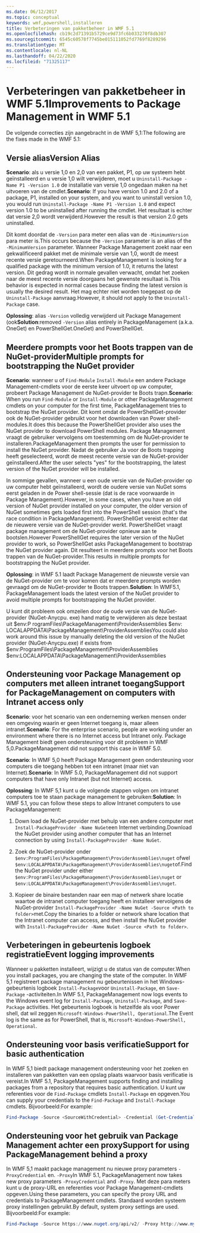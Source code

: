 ```yaml
---
ms.date: 06/12/2017
ms.topic: conceptual
keywords: wmf,powershell,installeren
title: Verbeteringen van pakketbeheer in WMF 5.1
ms.openlocfilehash: cb19c2d71391b5729ce9d73fc6b033270f8db307
ms.sourcegitcommit: 6545c60578f7745be015111052fd7769f8289296
ms.translationtype: MT
ms.contentlocale: nl-NL
ms.lasthandoff: 04/22/2020
ms.locfileid: "71325117"
---
```

# <a name="improvements-to-package-management-in-wmf-51"></a><span data-ttu-id="b2129-103">Verbeteringen van pakketbeheer in WMF 5.1</span><span class="sxs-lookup"><span data-stu-id="b2129-103">Improvements to Package Management in WMF 5.1</span></span>

<span data-ttu-id="b2129-104">De volgende correcties zijn aangebracht in de WMF 5,1:</span><span class="sxs-lookup"><span data-stu-id="b2129-104">The following are the fixes made in the WMF 5.1:</span></span>

## <a name="version-alias"></a><span data-ttu-id="b2129-105">Versie alias</span><span class="sxs-lookup"><span data-stu-id="b2129-105">Version Alias</span></span>

<span data-ttu-id="b2129-106">**Scenario**: als u versie 1,0 en 2,0 van een pakket, P1, op uw systeem hebt geïnstalleerd en u versie 1,0 wilt verwijderen, moet u `Uninstall-Package -Name P1 -Version 1.0` de installatie van versie 1,0 ongedaan maken na het uitvoeren van de cmdlet.</span><span class="sxs-lookup"><span data-stu-id="b2129-106">**Scenario**: If you have version 1.0 and 2.0 of a package, P1, installed on your system, and you want to uninstall version 1.0, you would run `Uninstall-Package -Name P1 -Version 1.0` and expect version 1.0 to be uninstalled after running the cmdlet.</span></span> <span data-ttu-id="b2129-107">Het resultaat is echter dat versie 2,0 wordt verwijderd.</span><span class="sxs-lookup"><span data-stu-id="b2129-107">However the result is that version 2.0 gets uninstalled.</span></span>

<span data-ttu-id="b2129-108">Dit komt doordat de `-Version` para meter een alias van de `-MinimumVersion` para meter is.</span><span class="sxs-lookup"><span data-stu-id="b2129-108">This occurs because the `-Version` parameter is an alias of the `-MinimumVersion` parameter.</span></span> <span data-ttu-id="b2129-109">Wanneer Package Management zoekt naar een gekwalificeerd pakket met de minimale versie van 1,0, wordt de meest recente versie geretourneerd.</span><span class="sxs-lookup"><span data-stu-id="b2129-109">When PackageManagement is looking for a qualified package with the minimum version of 1.0, it returns the latest version.</span></span> <span data-ttu-id="b2129-110">Dit gedrag wordt in normale gevallen verwacht, omdat het zoeken naar de meest recente versie doorgaans het gewenste resultaat is.</span><span class="sxs-lookup"><span data-stu-id="b2129-110">This behavior is expected in normal cases because finding the latest version is usually the desired result.</span></span> <span data-ttu-id="b2129-111">Het mag echter niet worden toegepast op de `Uninstall-Package` aanvraag.</span><span class="sxs-lookup"><span data-stu-id="b2129-111">However, it should not apply to the `Uninstall-Package` case.</span></span>

<span data-ttu-id="b2129-112">**Oplossing**: alias `-Version` volledig verwijderd uit Package Management (ook</span><span class="sxs-lookup"><span data-stu-id="b2129-112">**Solution**:removed `-Version` alias entirely in PackageManagement (a.k.a.</span></span> <span data-ttu-id="b2129-113">OneGet) en PowerShellGet.</span><span class="sxs-lookup"><span data-stu-id="b2129-113">OneGet) and PowerShellGet.</span></span>

## <a name="multiple-prompts-for-bootstrapping-the-nuget-provider"></a><span data-ttu-id="b2129-114">Meerdere prompts voor het Boots trappen van de NuGet-provider</span><span class="sxs-lookup"><span data-stu-id="b2129-114">Multiple prompts for bootstrapping the NuGet provider</span></span>

<span data-ttu-id="b2129-115">**Scenario**: wanneer u of `Find-Module` `Install-Module` een andere Package Management-cmdlets voor de eerste keer uitvoert op uw computer, probeert Package Management de NuGet-provider te Boots trapn.</span><span class="sxs-lookup"><span data-stu-id="b2129-115">**Scenario**: When you run `Find-Module` or `Install-Module` or other PackageManagement cmdlets on your computer for the first time, PackageManagement tries to bootstrap the NuGet provider.</span></span> <span data-ttu-id="b2129-116">Dit komt omdat de PowerShellGet-provider ook de NuGet-provider gebruikt voor het downloaden van Power shell-modules.</span><span class="sxs-lookup"><span data-stu-id="b2129-116">It does this because the PowerShellGet provider also uses the NuGet provider to download PowerShell modules.</span></span>
<span data-ttu-id="b2129-117">Package Management vraagt de gebruiker vervolgens om toestemming om de NuGet-provider te installeren.</span><span class="sxs-lookup"><span data-stu-id="b2129-117">PackageManagement then prompts the user for permission to install the NuGet provider.</span></span> <span data-ttu-id="b2129-118">Nadat de gebruiker Ja voor de Boots trapping heeft geselecteerd, wordt de meest recente versie van de NuGet-provider geïnstalleerd.</span><span class="sxs-lookup"><span data-stu-id="b2129-118">After the user selects "yes" for the bootstrapping, the latest version of the NuGet provider will be installed.</span></span>

<span data-ttu-id="b2129-119">In sommige gevallen, wanneer u een oude versie van de NuGet-provider op uw computer hebt geïnstalleerd, wordt de oudere versie van NuGet soms eerst geladen in de Power shell-sessie (dat is de race voorwaarde in Package Management).</span><span class="sxs-lookup"><span data-stu-id="b2129-119">However, in some cases, when you have an old version of NuGet provider installed on your computer, the older version of NuGet sometimes gets loaded first into the PowerShell session (that's the race condition in PackageManagement).</span></span> <span data-ttu-id="b2129-120">PowerShellGet vereist echter dat de nieuwere versie van de NuGet-provider werkt. PowerShellGet vraagt package management om de NuGet-provider opnieuw aan te bootslen.</span><span class="sxs-lookup"><span data-stu-id="b2129-120">However PowerShellGet requires the later version of the NuGet provider to work, so PowerShellGet asks PackageManagement to bootstrap the NuGet provider again.</span></span>
<span data-ttu-id="b2129-121">Dit resulteert in meerdere prompts voor het Boots trappen van de NuGet-provider.</span><span class="sxs-lookup"><span data-stu-id="b2129-121">This results in multiple prompts for bootstrapping the NuGet provider.</span></span>

<span data-ttu-id="b2129-122">**Oplossing**: in WMF 5.1 laadt Package Management de nieuwste versie van de NuGet-provider om te voor komen dat er meerdere prompts worden gevraagd om de NuGet-provider te Boots trappen.</span><span class="sxs-lookup"><span data-stu-id="b2129-122">**Solution**: In WMF5.1, PackageManagement loads the latest version of the NuGet provider to avoid multiple prompts for bootstrapping the NuGet provider.</span></span>

<span data-ttu-id="b2129-123">U kunt dit probleem ook omzeilen door de oude versie van de NuGet-provider (NuGet-Anycpu. exe) hand matig te verwijderen als deze bestaat uit $env:P rogramFiles\PackageManagement\ProviderAssemblies $env: LOCALAPPDATA\PackageManagement\ProviderAssemblies</span><span class="sxs-lookup"><span data-stu-id="b2129-123">You could also work around this issue by manually deleting the old version of the NuGet provider (NuGet-Anycpu.exe) if exists from $env:ProgramFiles\PackageManagement\ProviderAssemblies $env:LOCALAPPDATA\PackageManagement\ProviderAssemblies</span></span>

## <a name="support-for-packagemanagement-on-computers-with-intranet-access-only"></a><span data-ttu-id="b2129-124">Ondersteuning voor Package Management op computers met alleen intranet toegang</span><span class="sxs-lookup"><span data-stu-id="b2129-124">Support for PackageManagement on computers with Intranet access only</span></span>

<span data-ttu-id="b2129-125">**Scenario**: voor het scenario van een onderneming werken mensen onder een omgeving waarin er geen Internet toegang is, maar alleen intranet.</span><span class="sxs-lookup"><span data-stu-id="b2129-125">**Scenario**: For the enterprise scenario, people are working under an environment where there is no Internet access but Intranet only.</span></span> <span data-ttu-id="b2129-126">Package Management biedt geen ondersteuning voor dit probleem in WMF 5,0.</span><span class="sxs-lookup"><span data-stu-id="b2129-126">PackageManagement did not support this case in WMF 5.0.</span></span>

<span data-ttu-id="b2129-127">**Scenario**: In WMF 5,0 heeft Package Management geen ondersteuning voor computers die toegang hebben tot een intranet (maar niet van Internet).</span><span class="sxs-lookup"><span data-stu-id="b2129-127">**Scenario**: In WMF 5.0, PackageManagement did not support computers that have only Intranet (but not Internet) access.</span></span>

<span data-ttu-id="b2129-128">**Oplossing**: In WMF 5,1 kunt u de volgende stappen volgen om intranet computers toe te staan package management te gebruiken:</span><span class="sxs-lookup"><span data-stu-id="b2129-128">**Solution**: In WMF 5.1, you can follow these steps to allow Intranet computers to use PackageManagement:</span></span>

1. <span data-ttu-id="b2129-129">Down load de NuGet-provider met behulp van een andere computer met `Install-PackageProvider -Name NuGet`een Internet verbinding.</span><span class="sxs-lookup"><span data-stu-id="b2129-129">Download the NuGet provider using another computer that has an Internet connection by using `Install-PackageProvider -Name NuGet`.</span></span>

2. <span data-ttu-id="b2129-130">Zoek de NuGet-provider onder `$env:ProgramFiles\PackageManagement\ProviderAssemblies\nuget` ofwel `$env:LOCALAPPDATA\PackageManagement\ProviderAssemblies\nuget`of.</span><span class="sxs-lookup"><span data-stu-id="b2129-130">Find the NuGet provider under either `$env:ProgramFiles\PackageManagement\ProviderAssemblies\nuget` or `$env:LOCALAPPDATA\PackageManagement\ProviderAssemblies\nuget`.</span></span>

3. <span data-ttu-id="b2129-131">Kopieer de binaire bestanden naar een map of netwerk share locatie waartoe de intranet computer toegang heeft en installeer vervolgens de NuGet-provider `Install-PackageProvider -Name NuGet -Source <Path to folder>`met.</span><span class="sxs-lookup"><span data-stu-id="b2129-131">Copy the binaries to a folder or network share location that the Intranet computer can access, and then install the NuGet provider with `Install-PackageProvider -Name NuGet -Source <Path to folder>`.</span></span>


## <a name="event-logging-improvements"></a><span data-ttu-id="b2129-132">Verbeteringen in gebeurtenis logboek registratie</span><span class="sxs-lookup"><span data-stu-id="b2129-132">Event logging improvements</span></span>

<span data-ttu-id="b2129-133">Wanneer u pakketten installeert, wijzigt u de status van de computer.</span><span class="sxs-lookup"><span data-stu-id="b2129-133">When you install packages, you are changing the state of the computer.</span></span> <span data-ttu-id="b2129-134">In WMF 5,1 registreert package management nu gebeurtenissen in het Windows-gebeurtenis logboek `Install-Package`voor `Uninstall-Package`, en `Save-Package` -activiteiten.</span><span class="sxs-lookup"><span data-stu-id="b2129-134">In WMF 5.1, PackageManagement now logs events to the Windows event log for `Install-Package`, `Uninstall-Package`, and `Save-Package` activities.</span></span> <span data-ttu-id="b2129-135">Het gebeurtenis logboek is hetzelfde als voor Power shell, dat wil zeggen `Microsoft-Windows-PowerShell, Operational`.</span><span class="sxs-lookup"><span data-stu-id="b2129-135">The Event log is the same as for PowerShell, that is, `Microsoft-Windows-PowerShell, Operational`.</span></span>

## <a name="support-for-basic-authentication"></a><span data-ttu-id="b2129-136">Ondersteuning voor basis verificatie</span><span class="sxs-lookup"><span data-stu-id="b2129-136">Support for basic authentication</span></span>

<span data-ttu-id="b2129-137">In WMF 5,1 biedt package management ondersteuning voor het zoeken en installeren van pakketten van een opslag plaats waarvoor basis verificatie is vereist.</span><span class="sxs-lookup"><span data-stu-id="b2129-137">In WMF 5.1, PackageManagement supports finding and installing packages from a repository that requires basic authentication.</span></span> <span data-ttu-id="b2129-138">U kunt uw referenties voor de `Find-Package` cmdlets `Install-Package` en opgeven.</span><span class="sxs-lookup"><span data-stu-id="b2129-138">You can supply your credentials to the `Find-Package` and `Install-Package` cmdlets.</span></span> <span data-ttu-id="b2129-139">Bijvoorbeeld:</span><span class="sxs-lookup"><span data-stu-id="b2129-139">For example:</span></span>

```powershell
Find-Package -Source <SourceWithCredential> -Credential (Get-Credential)
```

## <a name="support-for-using-packagemanagement-behind-a-proxy"></a><span data-ttu-id="b2129-140">Ondersteuning voor het gebruik van Package Management achter een proxy</span><span class="sxs-lookup"><span data-stu-id="b2129-140">Support for using PackageManagement behind a proxy</span></span>

<span data-ttu-id="b2129-141">In WMF 5,1 maakt package management nu nieuwe proxy parameters `-ProxyCredential` en. `-Proxy`</span><span class="sxs-lookup"><span data-stu-id="b2129-141">In WMF 5.1, PackageManagement now takes new proxy parameters `-ProxyCredential` and `-Proxy`.</span></span> <span data-ttu-id="b2129-142">Met deze para meters kunt u de proxy-URL en referenties voor Package Management-cmdlets opgeven.</span><span class="sxs-lookup"><span data-stu-id="b2129-142">Using these parameters, you can specify the proxy URL and credentials to PackageManagement cmdlets.</span></span> <span data-ttu-id="b2129-143">Standaard worden systeem proxy instellingen gebruikt.</span><span class="sxs-lookup"><span data-stu-id="b2129-143">By default, system proxy settings are used.</span></span> <span data-ttu-id="b2129-144">Bijvoorbeeld:</span><span class="sxs-lookup"><span data-stu-id="b2129-144">For example:</span></span>

```powershell
Find-Package -Source https://www.nuget.org/api/v2/ -Proxy http://www.myproxyserver.com -ProxyCredential (Get-Credential)
```
